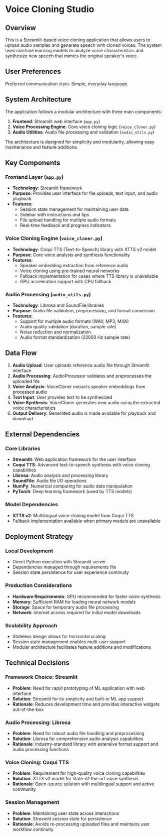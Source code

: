 # Voice Cloning Studio

## Overview

This is a Streamlit-based voice cloning application that allows users to upload audio samples and generate speech with cloned voices. The system uses machine learning models to analyze voice characteristics and synthesize new speech that mimics the original speaker's voice.

## User Preferences

Preferred communication style: Simple, everyday language.

## System Architecture

The application follows a modular architecture with three main components:

1. **Frontend**: Streamlit web interface (`app.py`)
2. **Voice Processing Engine**: Core voice cloning logic (`voice_cloner.py`)
3. **Audio Utilities**: Audio file processing and validation (`audio_utils.py`)

The architecture is designed for simplicity and modularity, allowing easy maintenance and feature additions.

## Key Components

### Frontend Layer (`app.py`)
- **Technology**: Streamlit framework
- **Purpose**: Provides user interface for file uploads, text input, and audio playback
- **Features**: 
  - Session state management for maintaining user data
  - Sidebar with instructions and tips
  - File upload handling for multiple audio formats
  - Real-time feedback and progress indicators

### Voice Cloning Engine (`voice_cloner.py`)
- **Technology**: Coqui TTS (Text-to-Speech) library with XTTS v2 model
- **Purpose**: Core voice analysis and synthesis functionality
- **Features**:
  - Speaker embedding extraction from reference audio
  - Voice cloning using pre-trained neural networks
  - Fallback implementation for cases where TTS library is unavailable
  - GPU acceleration support with CPU fallback

### Audio Processing (`audio_utils.py`)
- **Technology**: Librosa and SoundFile libraries
- **Purpose**: Audio file validation, preprocessing, and format conversion
- **Features**:
  - Support for multiple audio formats (WAV, MP3, M4A)
  - Audio quality validation (duration, sample rate)
  - Noise reduction and normalization
  - Audio format standardization (22050 Hz sample rate)

## Data Flow

1. **Audio Upload**: User uploads reference audio file through Streamlit interface
2. **Audio Processing**: AudioProcessor validates and preprocesses the uploaded file
3. **Voice Analysis**: VoiceCloner extracts speaker embeddings from processed audio
4. **Text Input**: User provides text to be synthesized
5. **Voice Synthesis**: VoiceCloner generates new audio using the extracted voice characteristics
6. **Output Delivery**: Generated audio is made available for playback and download

## External Dependencies

### Core Libraries
- **Streamlit**: Web application framework for the user interface
- **Coqui TTS**: Advanced text-to-speech synthesis with voice cloning capabilities
- **Librosa**: Audio analysis and processing library
- **SoundFile**: Audio file I/O operations
- **NumPy**: Numerical computing for audio data manipulation
- **PyTorch**: Deep learning framework (used by TTS models)

### Model Dependencies
- **XTTS v2**: Multilingual voice cloning model from Coqui TTS
- Fallback implementation available when primary models are unavailable

## Deployment Strategy

### Local Development
- Direct Python execution with Streamlit server
- Dependencies managed through requirements file
- Session state persistence for user experience continuity

### Production Considerations
- **Hardware Requirements**: GPU recommended for faster voice synthesis
- **Memory**: Sufficient RAM for loading neural network models
- **Storage**: Space for temporary audio file processing
- **Network**: Internet access required for initial model downloads

### Scalability Approach
- Stateless design allows for horizontal scaling
- Session state management enables multi-user support
- Modular architecture facilitates feature additions and modifications

## Technical Decisions

### Framework Choice: Streamlit
- **Problem**: Need for rapid prototyping of ML application with web interface
- **Solution**: Streamlit for its simplicity and built-in ML app support
- **Rationale**: Reduces development time and provides interactive widgets out-of-the-box

### Audio Processing: Librosa
- **Problem**: Need for robust audio file handling and preprocessing
- **Solution**: Librosa for comprehensive audio analysis capabilities
- **Rationale**: Industry-standard library with extensive format support and audio processing functions

### Voice Cloning: Coqui TTS
- **Problem**: Requirement for high-quality voice cloning capabilities
- **Solution**: XTTS v2 model for state-of-the-art voice synthesis
- **Rationale**: Open-source solution with multilingual support and active community

### Session Management
- **Problem**: Maintaining user state across interactions
- **Solution**: Streamlit session state for persistence
- **Rationale**: Avoids re-processing uploaded files and maintains user workflow continuity